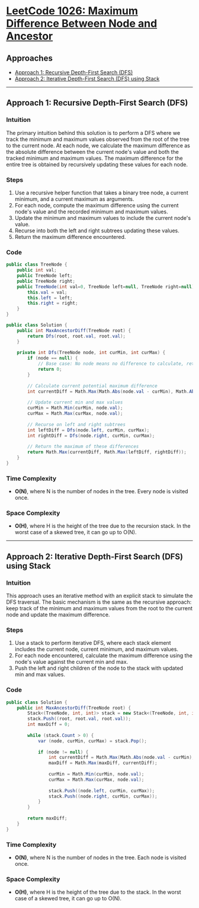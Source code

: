 # [LeetCode 1026: Maximum Difference Between Node and Ancestor](https://leetcode.com/problems/maximum-difference-between-node-and-ancestor/)

## Approaches
- [Approach 1: Recursive Depth-First Search (DFS)](#approach-1-recursive-depth-first-search-dfs)
- [Approach 2: Iterative Depth-First Search (DFS) using Stack](#approach-2-iterative-depth-first-search-dfs-using-stack)

---

## Approach 1: Recursive Depth-First Search (DFS)

### Intuition
The primary intuition behind this solution is to perform a DFS where we track the minimum and maximum values observed from the root of the tree to the current node. At each node, we calculate the maximum difference as the absolute difference between the current node's value and both the tracked minimum and maximum values. The maximum difference for the entire tree is obtained by recursively updating these values for each node.

### Steps
1. Use a recursive helper function that takes a binary tree node, a current minimum, and a current maximum as arguments.
2. For each node, compute the maximum difference using the current node's value and the recorded minimum and maximum values.
3. Update the minimum and maximum values to include the current node's value.
4. Recurse into both the left and right subtrees updating these values.
5. Return the maximum difference encountered.

### Code
```csharp
public class TreeNode {
    public int val;
    public TreeNode left;
    public TreeNode right;
    public TreeNode(int val=0, TreeNode left=null, TreeNode right=null) {
        this.val = val;
        this.left = left;
        this.right = right;
    }
}

public class Solution {
    public int MaxAncestorDiff(TreeNode root) {
        return Dfs(root, root.val, root.val);
    }
    
    private int Dfs(TreeNode node, int curMin, int curMax) {
        if (node == null) {
            // Base case: No node means no difference to calculate, return zero.
            return 0;
        }
        
        // Calculate current potential maximum difference
        int currentDiff = Math.Max(Math.Abs(node.val - curMin), Math.Abs(node.val - curMax));
        
        // Update current min and max values
        curMin = Math.Min(curMin, node.val);
        curMax = Math.Max(curMax, node.val);
        
        // Recurse on left and right subtrees
        int leftDiff = Dfs(node.left, curMin, curMax);
        int rightDiff = Dfs(node.right, curMin, curMax);
        
        // Return the maximum of these differences
        return Math.Max(currentDiff, Math.Max(leftDiff, rightDiff));
    }
}
```

### Time Complexity
- **O(N)**, where N is the number of nodes in the tree. Every node is visited once.

### Space Complexity
- **O(H)**, where H is the height of the tree due to the recursion stack. In the worst case of a skewed tree, it can go up to O(N).

---

## Approach 2: Iterative Depth-First Search (DFS) using Stack

### Intuition
This approach uses an iterative method with an explicit stack to simulate the DFS traversal. The basic mechanism is the same as the recursive approach: keep track of the minimum and maximum values from the root to the current node and update the maximum difference.

### Steps
1. Use a stack to perform iterative DFS, where each stack element includes the current node, current minimum, and maximum values.
2. For each node encountered, calculate the maximum difference using the node's value against the current min and max.
3. Push the left and right children of the node to the stack with updated min and max values.

### Code
```csharp
public class Solution {
    public int MaxAncestorDiff(TreeNode root) {
        Stack<(TreeNode, int, int)> stack = new Stack<(TreeNode, int, int)>();
        stack.Push((root, root.val, root.val));
        int maxDiff = 0;
        
        while (stack.Count > 0) {
            var (node, curMin, curMax) = stack.Pop();
            
            if (node != null) {
                int currentDiff = Math.Max(Math.Abs(node.val - curMin), Math.Abs(node.val - curMax));
                maxDiff = Math.Max(maxDiff, currentDiff);
                
                curMin = Math.Min(curMin, node.val);
                curMax = Math.Max(curMax, node.val);
                
                stack.Push((node.left, curMin, curMax));
                stack.Push((node.right, curMin, curMax));
            }
        }
        
        return maxDiff;
    }
}
```

### Time Complexity
- **O(N)**, where N is the number of nodes in the tree. Each node is visited once.

### Space Complexity
- **O(H)**, where H is the height of the tree due to the stack. In the worst case of a skewed tree, it can go up to O(N).

